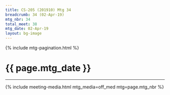 ```yaml
---
title: CS-205 (201910) Mtg 34
breadcrumb: 34 (02-Apr-19)
mtg_nbr: 34
total_meet: 38
mtg_date: 02-Apr-19
layout: bg-image
---
```

{% include mtg-pagination.html %}
<h1 class="text-center">{{ page.mtg_date }}</h1>
<hr />
{% include meeting-media.html mtg_media=off_med mtg=page.mtg_nbr %}
